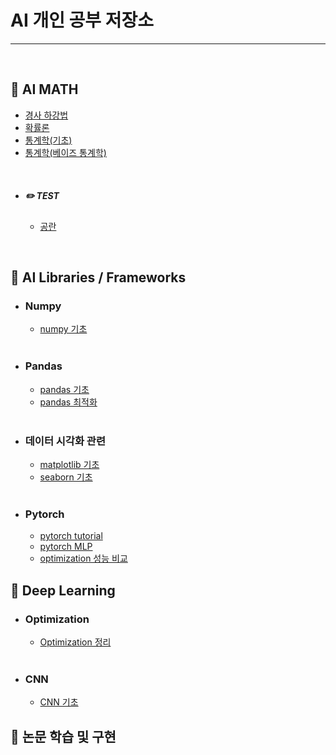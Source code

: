 # AI 개인 공부 저장소

------

<br>

## 📌 AI MATH

- [경사 하강법](https://github.com/)
- [확률론](https://github.com/) 
- [통계학(기초)](https://github.com/)
- [통계학(베이즈 통계학)](https://github.com/)

<br>

- ##### ✏️ TEST

  - [공란](https://github.com/)

<br>

## 📌 AI Libraries / Frameworks

- ### Numpy

  - [numpy 기초](https://github.com/)

  <br>

- ### Pandas

  - [pandas 기초](https://github.com/)
  - [pandas 최적화](https://github.com/)
  
  <br>

- ### 데이터 시각화 관련

  - [matplotlib 기초](https://github.com/)
  - [seaborn 기초](https://github.com/)

  <br>

- ### Pytorch

  - [pytorch tutorial](https://github.com/)
  - [pytorch MLP](https://github.com/)
  - [optimization 성능 비교](https://github.com/)
  
## 📌 Deep Learning

- ### Optimization

  - [Optimization 정리](https://github.com/)

  <br>

- ### CNN

  - [CNN 기초](https://github.com/)
  

## 📌 논문 학습 및 구현


